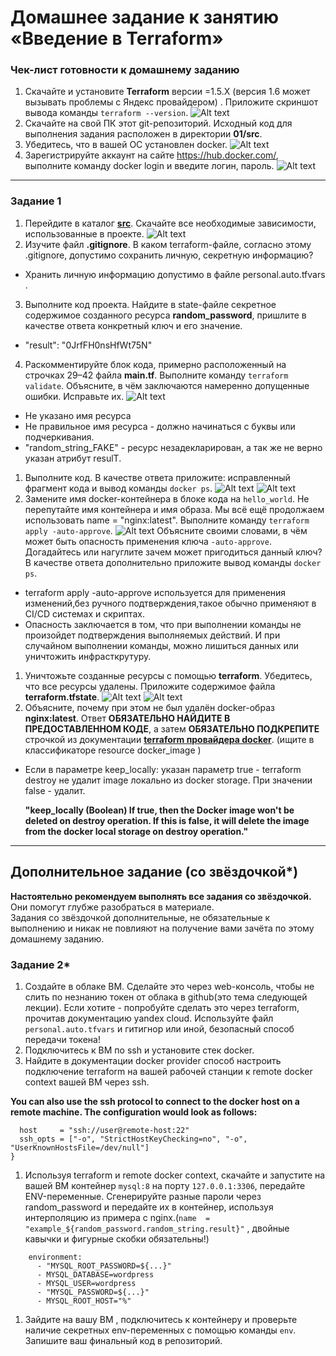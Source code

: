 # Домашнее задание к занятию «Введение в Terraform»

### Чек-лист готовности к домашнему заданию

1. Скачайте и установите **Terraform** версии =1.5.Х (версия 1.6 может вызывать проблемы с Яндекс провайдером) . Приложите скриншот вывода команды ```terraform --version```.
![Alt text](image-01.png)
1. Скачайте на свой ПК этот git-репозиторий. Исходный код для выполнения задания расположен в директории **01/src**.
2. Убедитесь, что в вашей ОС установлен docker.
  ![Alt text](image-02.png)
3. Зарегистрируйте аккаунт на сайте https://hub.docker.com/, выполните команду docker login и введите логин, пароль.
![Alt text](image-10.png)

------

### Задание 1

1. Перейдите в каталог [**src**](https://github.com/netology-code/ter-homeworks/tree/main/01/src). Скачайте все необходимые зависимости, использованные в проекте.
![Alt text](image-03.png)
2. Изучите файл **.gitignore**. В каком terraform-файле, согласно этому .gitignore, допустимо сохранить личную, секретную информацию?
 -  Хранить личную информацию допустимо в файле personal.auto.tfvars .
3. Выполните код проекта. Найдите  в state-файле секретное содержимое созданного ресурса **random_password**, пришлите в качестве ответа конкретный ключ и его значение.
- "result": "0JrfFH0nsHfWt75N"
4. Раскомментируйте блок кода, примерно расположенный на строчках 29–42 файла **main.tf**.
Выполните команду ```terraform validate```. Объясните, в чём заключаются намеренно допущенные ошибки. Исправьте их.
![Alt text](image-04.png)
- Не указано имя ресурса
- Не правильное имя ресурса - должно начинаться с буквы или подчеркивания.
- "random_string_FAKE" - ресурс незадекларирован, а так же не верно указан атрибут resulT.

1. Выполните код. В качестве ответа приложите: исправленный фрагмент кода и вывод команды ```docker ps```.
  ![Alt text](image-05.png)
  ![Alt text](image-06.png)
2. Замените имя docker-контейнера в блоке кода на ```hello_world```. Не перепутайте имя контейнера и имя образа. Мы всё ещё продолжаем использовать name = "nginx:latest". Выполните команду ```terraform apply -auto-approve```.
![Alt text](image-07.png)
Объясните своими словами, в чём может быть опасность применения ключа  ```-auto-approve```. Догадайтесь или нагуглите зачем может пригодиться данный ключ? В качестве ответа дополнительно приложите вывод команды ```docker ps```.
- terraform apply -auto-approve используется для применения изменений,без ручного подтверждения,такое обычно применяют в CI/CD системах и скриптах. 
- Опасность заключается в том, что при выполнении команды не произойдет подтверждения выполняемых действий. И при случайном выполнении команды, можно лишиться данных или уничтожить инфрасткрутуру.
1. Уничтожьте созданные ресурсы с помощью **terraform**. Убедитесь, что все ресурсы удалены. Приложите содержимое файла **terraform.tfstate**. 
![Alt text](image-08.png)
![Alt text](image-09.png)
1. Объясните, почему при этом не был удалён docker-образ **nginx:latest**. Ответ **ОБЯЗАТЕЛЬНО НАЙДИТЕ В ПРЕДОСТАВЛЕННОМ КОДЕ**, а затем **ОБЯЗАТЕЛЬНО ПОДКРЕПИТЕ** строчкой из документации [**terraform провайдера docker**](https://docs.comcloud.xyz/providers/kreuzwerker/docker/latest/docs).  (ищите в классификаторе resource docker_image )
- Если в параметре keep_locally: указан параметр true - terraform destroy не удалит image локально из docker storage. При значении false - удалит.
 
  **"keep_locally (Boolean) If true, then the Docker image won't be deleted on destroy operation. If this is false, it will delete the image from the docker local storage on destroy operation."**

------

## Дополнительное задание (со звёздочкой*)

**Настоятельно рекомендуем выполнять все задания со звёздочкой.** Они помогут глубже разобраться в материале.   
Задания со звёздочкой дополнительные, не обязательные к выполнению и никак не повлияют на получение вами зачёта по этому домашнему заданию. 

### Задание 2*

1. Создайте в облаке ВМ. Сделайте это через web-консоль, чтобы не слить по незнанию токен от облака в github(это тема следующей лекции). Если хотите - попробуйте сделать это через terraform, прочитав документацию yandex cloud. Используйте файл ```personal.auto.tfvars``` и гитигнор или иной, безопасный способ передачи токена!
2. Подключитесь к ВМ по ssh и установите стек docker.
3. Найдите в документации docker provider способ настроить подключение terraform на вашей рабочей станции к remote docker context вашей ВМ через ssh.

**You can also use the ssh protocol to connect to the docker host on a remote machine. The configuration would look as follows:**
```provider "docker" {
  host     = "ssh://user@remote-host:22"
  ssh_opts = ["-o", "StrictHostKeyChecking=no", "-o", "UserKnownHostsFile=/dev/null"]
}
```

1. Используя terraform и  remote docker context, скачайте и запустите на вашей ВМ контейнер ```mysql:8``` на порту ```127.0.0.1:3306```, передайте ENV-переменные. Сгенерируйте разные пароли через random_password и передайте их в контейнер, используя интерполяцию из примера с nginx.(```name  = "example_${random_password.random_string.result}"```  , двойные кавычки и фигурные скобки обязательны!) 
```
    environment:
      - "MYSQL_ROOT_PASSWORD=${...}"
      - MYSQL_DATABASE=wordpress
      - MYSQL_USER=wordpress
      - "MYSQL_PASSWORD=${...}"
      - MYSQL_ROOT_HOST="%"
```

1. Зайдите на вашу ВМ , подключитесь к контейнеру и проверьте наличие секретных env-переменных с помощью команды ```env```. Запишите ваш финальный код в репозиторий.